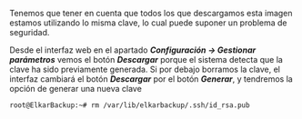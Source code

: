 Tenemos que tener en cuenta que todos los que descargamos esta imagen estamos utilizando lo misma clave, lo cual puede suponer un problema de seguridad.

Desde el interfaz web en el apartado ***Configuración → Gestionar parámetros*** vemos el botón ***Descargar*** porque el sistema detecta que la clave ha sido previamente generada. Si por debajo borramos la clave, el interfaz cambiará el botón ***Descargar*** por el botón ***Generar***, y tendremos la opción de generar una nueva clave

<pre><code>root@ElkarBackup:~# rm /var/lib/elkarbackup/.ssh/id_rsa.pub </code></pre>
